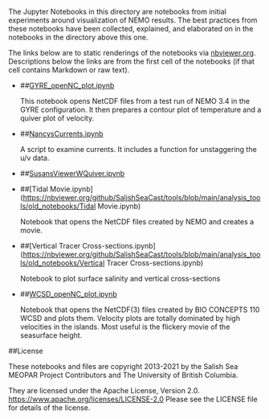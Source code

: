 The Jupyter Notebooks in this directory are notebooks from
initial experiments around visualization of NEMO results.
The best practices from these notebooks have been collected,
explained,
and elaborated on in the notebooks in the directory above this one.

The links below are to static renderings of the notebooks via
[nbviewer.org](https://nbviewer.org/).
Descriptions below the links are from the first cell of the notebooks
(if that cell contains Markdown or raw text).

* ##[GYRE_openNC_plot.ipynb](https://nbviewer.org/github/SalishSeaCast/tools/blob/main/analysis_tools/old_notebooks/GYRE_openNC_plot.ipynb)

    This notebook opens NetCDF files from a test run of NEMO 3.4 in the GYRE configuration.  It then prepares a contour plot of temperature and a quiver plot of velocity.

* ##[NancysCurrents.ipynb](https://nbviewer.org/github/SalishSeaCast/tools/blob/main/analysis_tools/old_notebooks/NancysCurrents.ipynb)

    A script to examine currents. It includes a function for unstaggering the u/v data.

* ##[SusansViewerWQuiver.ipynb](https://nbviewer.org/github/SalishSeaCast/tools/blob/main/analysis_tools/old_notebooks/SusansViewerWQuiver.ipynb)

* ##[Tidal Movie.ipynb](https://nbviewer.org/github/SalishSeaCast/tools/blob/main/analysis_tools/old_notebooks/Tidal Movie.ipynb)

    Notebook that opens the NetCDF files created by NEMO and creates a movie.


* ##[Vertical Tracer Cross-sections.ipynb](https://nbviewer.org/github/SalishSeaCast/tools/blob/main/analysis_tools/old_notebooks/Vertical Tracer Cross-sections.ipynb)

    Notebook to plot surface salinity and vertical cross-sections

* ##[WCSD_openNC_plot.ipynb](https://nbviewer.org/github/SalishSeaCast/tools/blob/main/analysis_tools/old_notebooks/WCSD_openNC_plot.ipynb)

    Notebook that opens the NetCDF(3) files created by BIO CONCEPTS 110 WCSD and plots them.
    Velocity plots are totally dominated by high velocities in the islands. Most useful is the flickery movie of the seasurface height.


##License

These notebooks and files are copyright 2013-2021
by the Salish Sea MEOPAR Project Contributors
and The University of British Columbia.

They are licensed under the Apache License, Version 2.0.
https://www.apache.org/licenses/LICENSE-2.0
Please see the LICENSE file for details of the license.
